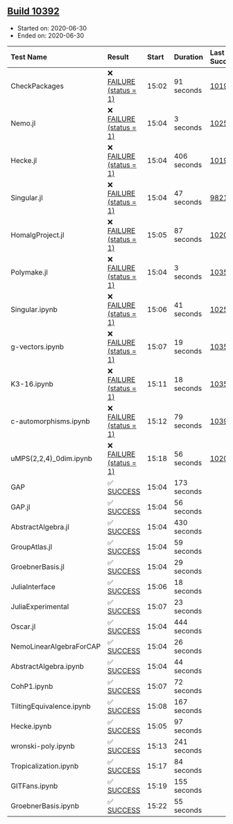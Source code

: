 ## [Build 10392](https://oscarci.mathematik.uni-kl.de/job/oscar/10392/)

* Started on: 2020-06-30
* Ended on: 2020-06-30

| Test Name    | Result | Start | Duration | Last Success | First Failure |
|:-------------|:-------|:------|:---------|:-------------|:--------------|
| CheckPackages | ❌ [FAILURE (status = 1)](https://oscarci.mathematik.uni-kl.de/job/oscar/10392/artifact/logs/build-10392/CheckPackages.log) | 15:02 | 91 seconds | [10197](https://oscarci.mathematik.uni-kl.de/job/oscar/10197/) | [10198](https://oscarci.mathematik.uni-kl.de/job/oscar/10198/) |
| Nemo.jl | ❌ [FAILURE (status = 1)](https://oscarci.mathematik.uni-kl.de/job/oscar/10392/artifact/logs/build-10392/Nemo.jl.log) | 15:04 | 3 seconds | [10252](https://oscarci.mathematik.uni-kl.de/job/oscar/10252/) | [10253](https://oscarci.mathematik.uni-kl.de/job/oscar/10253/) |
| Hecke.jl | ❌ [FAILURE (status = 1)](https://oscarci.mathematik.uni-kl.de/job/oscar/10392/artifact/logs/build-10392/Hecke.jl.log) | 15:04 | 406 seconds | [10197](https://oscarci.mathematik.uni-kl.de/job/oscar/10197/) | [10198](https://oscarci.mathematik.uni-kl.de/job/oscar/10198/) |
| Singular.jl | ❌ [FAILURE (status = 1)](https://oscarci.mathematik.uni-kl.de/job/oscar/10392/artifact/logs/build-10392/Singular.jl.log) | 15:04 | 47 seconds | [9821](https://oscarci.mathematik.uni-kl.de/job/oscar/9821/) | [9822](https://oscarci.mathematik.uni-kl.de/job/oscar/9822/) |
| HomalgProject.jl | ❌ [FAILURE (status = 1)](https://oscarci.mathematik.uni-kl.de/job/oscar/10392/artifact/logs/build-10392/HomalgProject.jl.log) | 15:05 | 87 seconds | [10209](https://oscarci.mathematik.uni-kl.de/job/oscar/10209/) | [10210](https://oscarci.mathematik.uni-kl.de/job/oscar/10210/) |
| Polymake.jl | ❌ [FAILURE (status = 1)](https://oscarci.mathematik.uni-kl.de/job/oscar/10392/artifact/logs/build-10392/Polymake.jl.log) | 15:04 | 3 seconds | [10356](https://oscarci.mathematik.uni-kl.de/job/oscar/10356/) | [10357](https://oscarci.mathematik.uni-kl.de/job/oscar/10357/) |
| Singular.ipynb | ❌ [FAILURE (status = 1)](https://oscarci.mathematik.uni-kl.de/job/oscar/10392/artifact/logs/build-10392/Singular.ipynb.log) | 15:06 | 41 seconds | [10252](https://oscarci.mathematik.uni-kl.de/job/oscar/10252/) | [10253](https://oscarci.mathematik.uni-kl.de/job/oscar/10253/) |
| g-vectors.ipynb | ❌ [FAILURE (status = 1)](https://oscarci.mathematik.uni-kl.de/job/oscar/10392/artifact/logs/build-10392/g-vectors.ipynb.log) | 15:07 | 19 seconds | [10356](https://oscarci.mathematik.uni-kl.de/job/oscar/10356/) | [10357](https://oscarci.mathematik.uni-kl.de/job/oscar/10357/) |
| K3-16.ipynb | ❌ [FAILURE (status = 1)](https://oscarci.mathematik.uni-kl.de/job/oscar/10392/artifact/logs/build-10392/K3-16.ipynb.log) | 15:11 | 18 seconds | [10356](https://oscarci.mathematik.uni-kl.de/job/oscar/10356/) | [10357](https://oscarci.mathematik.uni-kl.de/job/oscar/10357/) |
| c-automorphisms.ipynb | ❌ [FAILURE (status = 1)](https://oscarci.mathematik.uni-kl.de/job/oscar/10392/artifact/logs/build-10392/c-automorphisms.ipynb.log) | 15:12 | 79 seconds | [10391](https://oscarci.mathematik.uni-kl.de/job/oscar/10391/) | [10392](https://oscarci.mathematik.uni-kl.de/job/oscar/10392/) |
| uMPS(2,2,4)_0dim.ipynb | ❌ [FAILURE (status = 1)](https://oscarci.mathematik.uni-kl.de/job/oscar/10392/artifact/logs/build-10392/uMPS-2-2-4-_0dim.ipynb.log) | 15:18 | 56 seconds | [10209](https://oscarci.mathematik.uni-kl.de/job/oscar/10209/) | [10210](https://oscarci.mathematik.uni-kl.de/job/oscar/10210/) |
| GAP | ✅ [SUCCESS](https://oscarci.mathematik.uni-kl.de/job/oscar/10392/artifact/logs/build-10392/GAP.log) | 15:04 | 173 seconds |  |  |
| GAP.jl | ✅ [SUCCESS](https://oscarci.mathematik.uni-kl.de/job/oscar/10392/artifact/logs/build-10392/GAP.jl.log) | 15:04 | 56 seconds |  |  |
| AbstractAlgebra.jl | ✅ [SUCCESS](https://oscarci.mathematik.uni-kl.de/job/oscar/10392/artifact/logs/build-10392/AbstractAlgebra.jl.log) | 15:04 | 430 seconds |  |  |
| GroupAtlas.jl | ✅ [SUCCESS](https://oscarci.mathematik.uni-kl.de/job/oscar/10392/artifact/logs/build-10392/GroupAtlas.jl.log) | 15:04 | 59 seconds |  |  |
| GroebnerBasis.jl | ✅ [SUCCESS](https://oscarci.mathematik.uni-kl.de/job/oscar/10392/artifact/logs/build-10392/GroebnerBasis.jl.log) | 15:04 | 29 seconds |  |  |
| JuliaInterface | ✅ [SUCCESS](https://oscarci.mathematik.uni-kl.de/job/oscar/10392/artifact/logs/build-10392/JuliaInterface.log) | 15:06 | 18 seconds |  |  |
| JuliaExperimental | ✅ [SUCCESS](https://oscarci.mathematik.uni-kl.de/job/oscar/10392/artifact/logs/build-10392/JuliaExperimental.log) | 15:07 | 23 seconds |  |  |
| Oscar.jl | ✅ [SUCCESS](https://oscarci.mathematik.uni-kl.de/job/oscar/10392/artifact/logs/build-10392/Oscar.jl.log) | 15:04 | 444 seconds |  |  |
| NemoLinearAlgebraForCAP | ✅ [SUCCESS](https://oscarci.mathematik.uni-kl.de/job/oscar/10392/artifact/logs/build-10392/NemoLinearAlgebraForCAP.log) | 15:04 | 26 seconds |  |  |
| AbstractAlgebra.ipynb | ✅ [SUCCESS](https://oscarci.mathematik.uni-kl.de/job/oscar/10392/artifact/logs/build-10392/AbstractAlgebra.ipynb.log) | 15:04 | 44 seconds |  |  |
| CohP1.ipynb | ✅ [SUCCESS](https://oscarci.mathematik.uni-kl.de/job/oscar/10392/artifact/logs/build-10392/CohP1.ipynb.log) | 15:07 | 72 seconds |  |  |
| TiltingEquivalence.ipynb | ✅ [SUCCESS](https://oscarci.mathematik.uni-kl.de/job/oscar/10392/artifact/logs/build-10392/TiltingEquivalence.ipynb.log) | 15:08 | 167 seconds |  |  |
| Hecke.ipynb | ✅ [SUCCESS](https://oscarci.mathematik.uni-kl.de/job/oscar/10392/artifact/logs/build-10392/Hecke.ipynb.log) | 15:05 | 97 seconds |  |  |
| wronski-poly.ipynb | ✅ [SUCCESS](https://oscarci.mathematik.uni-kl.de/job/oscar/10392/artifact/logs/build-10392/wronski-poly.ipynb.log) | 15:13 | 241 seconds |  |  |
| Tropicalization.ipynb | ✅ [SUCCESS](https://oscarci.mathematik.uni-kl.de/job/oscar/10392/artifact/logs/build-10392/Tropicalization.ipynb.log) | 15:17 | 84 seconds |  |  |
| GITFans.ipynb | ✅ [SUCCESS](https://oscarci.mathematik.uni-kl.de/job/oscar/10392/artifact/logs/build-10392/GITFans.ipynb.log) | 15:19 | 155 seconds |  |  |
| GroebnerBasis.ipynb | ✅ [SUCCESS](https://oscarci.mathematik.uni-kl.de/job/oscar/10392/artifact/logs/build-10392/GroebnerBasis.ipynb.log) | 15:22 | 55 seconds |  |  |
